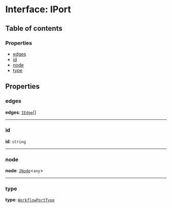 # Interface: IPort

## Table of contents

### Properties

* [edges](/en/auto-docs/interface/interfaces/IPort.md#edges)
* [id](/en/auto-docs/interface/interfaces/IPort.md#id)
* [node](/en/auto-docs/interface/interfaces/IPort.md#node)
* [type](/en/auto-docs/interface/interfaces/IPort.md#type)

## Properties

### edges

**edges**: [`IEdge`](/en/auto-docs/interface/interfaces/IEdge.md)\[]

***

### id

**id**: `string`

***

### node

**node**: [`INode`](/en/auto-docs/interface/interfaces/INode.md)<`any`>

***

### type

**type**: [`WorkflowPortType`](/en/auto-docs/interface/enums/WorkflowPortType.md)
